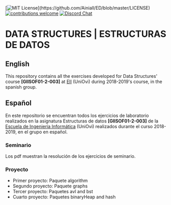 [![MIT License](https://img.shields.io/apm/l/atomic-design-ui.svg?)](https://github.com/Ainiall/ED/blob/master/LICENSE) [![contributions welcome](https://img.shields.io/badge/contributions-welcome-brightgreen.svg?style=flat)](https://github.com/Ainiall/ED/issues)
[![Discord Chat](https://img.shields.io/discord/622801771940806709?color=7289da&label=EII%20discord&logo=discord)](https://discord.com/invite/bkR5Ye4)  

# DATA STRUCTURES | ESTRUCTURAS DE DATOS

## English 
This repository contains all the exercises developed for Data Structures' course **[GIISOF01-2-003]** at [EII](https://ingenieriainformatica.uniovi.es/) (UniOvi) during 2018-2019's course, in the spanish group.



## Español
En este repositorio se encuentran todos los ejercicios de laboratorio realizados en la asignatura Estructuras de datos **[GIISOF01-2-003]** de la [Escuela de Ingeniería Informática](https://ingenieriainformatica.uniovi.es/) (UniOvi) realizados durante el curso 2018-2019, en el grupo en español.


### Seminario
Los pdf muestran la resolución de los ejercicios de seminario.

### Proyecto
 - Primer proyecto: Paquete algorithm 
 - Segundo proyecto: Paquete graphs
 - Tercer proyecto: Paquetes avl and bst 
 - Cuarto proyecto: Paquetes binaryHeap and hash
